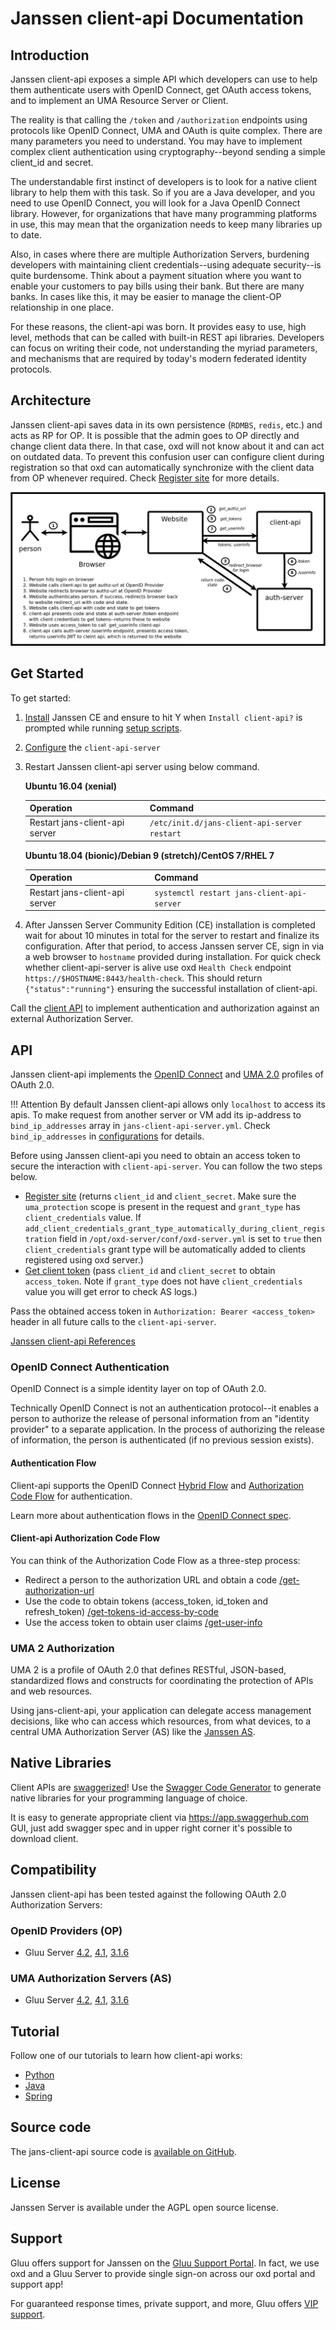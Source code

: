 # Janssen client-api Documentation

## Introduction
Janssen client-api exposes a simple API which developers can use to help them
authenticate users with OpenID Connect, get OAuth access tokens, and to implement
an UMA Resource Server or Client.

The reality is that calling the `/token` and `/authorization` endpoints using
protocols like OpenID Connect, UMA and OAuth is quite complex. There are
many parameters you need to understand. You may have to implement
complex client authentication using cryptography--beyond sending a simple
client_id and secret.

The understandable first instinct of developers is to look for a native client
library to help them with this task. So if you are a Java developer, and you
need to use OpenID Connect, you will look for a Java OpenID Connect library.
However, for organizations that have many programming platforms in use, this
may mean that the organization needs to keep many libraries up to date.

Also, in cases where there are multiple Authorization Servers, burdening
developers with maintaining client credentials--using adequate security--is
quite burdensome. Think about a payment situation where you want to enable
your customers to pay bills using their bank. But there are many banks. In cases
like this, it may be easier to manage the client-OP relationship in one place.

For these reasons, the client-api was born. It provides easy to use, high level,
methods that can be called with built-in REST api libraries. Developers can
focus on writing their code, not understanding the myriad parameters, and
mechanisms that are required by today's modern federated identity protocols.

## Architecture
Janssen client-api saves data in its own persistence (`RDMBS`, `redis`, etc.) and 
acts as RP for OP. It is possible that the admin goes to OP directly and change
client data there. In that case, oxd will not know about it and can act on
outdated data. To prevent this confusion user can configure client during
registration so that oxd can automatically synchronize with the client data from
OP whenever required. Check [Register site](./api/index.md#register-site) for
more details.

![jans-client-api-https-architecture](./images/jans_client_api_overview_diagram.png)

## Get Started

To get started:

1. [Install](https://jans.io/docs/ce/installation-guide) Janssen CE and ensure to hit Y when `Install client-api?` is prompted while running [setup scripts](https://jans.io/docs/ce/5.0/installation-guide/setup_py/#setup-prompt).

1. [Configure](./configuration/client-api-configuration/index.md) the `client-api-server`           

1. Restart Janssen client-api server using below command.

    **Ubuntu 16.04 (xenial)**

    |Operation | Command|
    |------ |------ |
    |Restart jans-client-api server | `/etc/init.d/jans-client-api-server restart` |

    **Ubuntu 18.04 (bionic)/Debian 9 (stretch)/CentOS 7/RHEL 7**

    |Operation | Command|
    |------ |------ |
    |Restart jans-client-api server | `systemctl restart jans-client-api-server` |

1. After Janssen Server Community Edition (CE) installation is completed wait for about 10 minutes in total for the server to restart and finalize its configuration. After that period, to access Janssen server CE, sign in via a web browser to `hostname` provided during installation. For quick check whether client-api-server is alive use oxd `Health Check` endpoint `https://$HOSTNAME:8443/health-check`. This should return `{"status":"running"}` ensuring the successful installation of client-api.

Call the [client API](./api/index.md) to implement authentication and authorization against an external Authorization Server.

## API

Janssen client-api implements the [OpenID Connect](http://openid.net/specs/openid-connect-core-1_0.html) and [UMA 2.0](https://docs.kantarainitiative.org/uma/wg/oauth-uma-grant-2.0-05.html) profiles of OAuth 2.0.

!!! Attention
    By default Janssen client-api allows only `localhost` to access its apis. To make request from another server or VM add its ip-address to `bind_ip_addresses` array in `jans-client-api-server.yml`. Check `bind_ip_addresses` in [configurations](./configuration/oxd-configuration/index.md#server-configuration-fields-descriptions) for details.

Before using Janssen client-api you need to obtain an access token to secure the interaction with `client-api-server`. You can follow the two steps below.

 - [Register site](./api/index.md#register-site) (returns `client_id` and `client_secret`. Make sure the `uma_protection` scope is present in the request and `grant_type` has `client_credentials` value. If `add_client_credentials_grant_type_automatically_during_client_registration` field in `/opt/oxd-server/conf/oxd-server.yml` is set to `true` then `client_credentials` grant type will be automatically added to clients registered using oxd server.)
 - [Get client token](./api/index.md#get-client-token) (pass `client_id` and `client_secret` to obtain `access_token`. Note if `grant_type` does not have `client_credentials` value you will get error to check AS logs.)

Pass the obtained access token in `Authorization: Bearer <access_token>` header in all future calls to the `client-api-server`.

[Janssen client-api References](./api/index.md)

### OpenID Connect Authentication

OpenID Connect is a simple identity layer on top of OAuth 2.0.

Technically OpenID Connect is not an authentication protocol--it enables a person to authorize the release of personal information from an "identity provider" to a separate application. In the process of authorizing the release of information, the person is authenticated (if no previous session exists).  

#### Authentication Flow
Client-api supports the OpenID Connect [Hybrid Flow](http://openid.net/specs/openid-connect-core-1_0.html#HybridFlowAuth) and [Authorization Code Flow](http://openid.net/specs/openid-connect-core-1_0.html#CodeFlowAuth) for authentication.

Learn more about authentication flows in the [OpenID Connect spec](http://openid.net/specs/openid-connect-core-1_0.html).

#### Client-api Authorization Code Flow

You can think of the Authorization Code Flow as a three-step process:

 - Redirect a person to the authorization URL and obtain a code [/get-authorization-url](./api/index.md#get-authorization-url)
 - Use the code to obtain tokens (access_token, id_token and refresh_token) [/get-tokens-id-access-by-code](./api/index.md#get-tokens-id-access-by-code)
 - Use the access token to obtain user claims [/get-user-info](./api/index.md#get-user-info)

### UMA 2 Authorization

UMA 2 is a profile of OAuth 2.0 that defines RESTful, JSON-based, standardized flows and constructs for coordinating the protection of APIs and web resources.

Using jans-client-api, your application can delegate access management decisions, like who can access which resources, from what devices, to a central UMA Authorization Server (AS) like the [Janssen AS](https://jans.io/docs/ce/admin-guide/uma/).


## Native Libraries

Client APIs are [swaggerized](https://github.com/JanssenProject/jans-client-api/blob/master/server/src/main/resources/swagger.yaml)! Use the [Swagger Code Generator](https://swagger.io/tools/swagger-codegen/) to generate native libraries for your programming language of choice.

It is easy to generate appropriate client via https://app.swaggerhub.com GUI, just add swagger spec and in upper right corner it's possible to download client.

## Compatibility
Janssen client-api has been tested against the following OAuth 2.0 Authorization Servers:

### OpenID Providers (OP)
- Gluu Server [4.2](https://gluu.org/docs/ce/4.2), [4.1](https://gluu.org/docs/ce/4.1), [3.1.6](https://gluu.org/docs/ce/3.1.6)


### UMA Authorization Servers (AS)
- Gluu Server [4.2](https://gluu.org/docs/ce/4.2), [4.1](https://gluu.org/docs/ce/4.1), [3.1.6](https://gluu.org/docs/ce/3.1.6)

## Tutorial

Follow one of our tutorials to learn how client-api works:

- [Python](./tutorials/python/index.md)
- [Java](./tutorials/java/index.md)
- [Spring](./tutorials/spring/index.md)

## Source code
The jans-client-api source code is [available on GitHub](https://github.com/JanssenProject/home).

## License
Janssen Server is available under the AGPL open source license.

## Support
Gluu offers support for Janssen on the [Gluu Support Portal](https://support.gluu.org). In fact, we use oxd and a Gluu Server to provide single sign-on across our oxd portal and support app!

For guaranteed response times, private support, and more, Gluu offers [VIP support](https://gluu.org/pricing).
